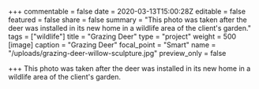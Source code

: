 +++
commentable = false
date = 2020-03-13T15:00:28Z
editable = false
featured = false
share = false
summary = "This photo was taken after the deer was installed in its new home in a wildlife area of the client's garden."
tags = ["wildlife"]
title = "Grazing Deer"
type = "project"
weight = 500
[image]
caption = "Grazing Deer"
focal_point = "Smart"
name = "/uploads/grazing-deer-willow-sculpture.jpg"
preview_only = false

+++
This photo was taken after the deer was installed in its new home in a wildlife area of the client's garden.
